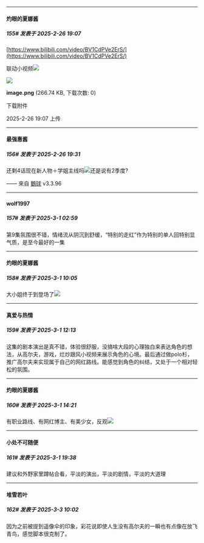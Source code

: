 ﻿
*****

####  灼眼的夏娜酱  
##### 155#       发表于 2025-2-26 19:07

[https://www.bilibili.com/video/BV1CdPVe2ErS/](https://www.bilibili.com/video/BV1CdPVe2ErS/)

联动小视频<img src="https://static.saraba1st.com/image/smiley/face2017/066.png" referrerpolicy="no-referrer">

<img src="https://img.saraba1st.com/forum/202502/26/190718cbdmfxm8wsmzfved.png" referrerpolicy="no-referrer">

<strong>image.png</strong> (266.74 KB, 下载次数: 0)

下载附件

2025-2-26 19:07 上传


*****

####  最强惠酱  
##### 156#       发表于 2025-2-26 19:31

还剩4话现在新人物＋学姐主线吗<img src="https://static.saraba1st.com/image/smiley/face2017/069.png" referrerpolicy="no-referrer">还是说有2季度?

—— 來自 [鵝球](https://www.pgyer.com/GcUxKd4w) v3.3.96


*****

####  wolf1997  
##### 157#       发表于 2025-3-1 02:59

第9集氛围很不错，情绪流从阴沉到舒缓，“特别的走红”作为特别的单人回特别显气质，是至今最好的一集


*****

####  灼眼的夏娜酱  
##### 158#       发表于 2025-3-1 10:05

大小姐终于到登场了<img src="https://static.saraba1st.com/image/smiley/face2017/074.png" referrerpolicy="no-referrer">


*****

####  真爱与热情  
##### 159#       发表于 2025-3-1 12:13

这集的剧本演出是真不错，体验很舒服，没搞啥大段的心理独白来表达角色的想法，从高尔夫，游戏，烂炒跟风小视频来展示角色的心境。最后通过做polo杉，推广高尔夫来实现属于自己的网红路线。能感觉到角色的纠结，又处于一个相对轻松的氛围。


*****

####  灼眼的夏娜酱  
##### 160#       发表于 2025-3-1 14:21

有职业路线、有网红博主、有美少女，反观<img src="https://static.saraba1st.com/image/smiley/face2017/044.png" referrerpolicy="no-referrer">


*****

####  小处不可随便  
##### 161#       发表于 2025-3-1 19:38

建议和外野家里蹲帖合看，平淡的演出，平淡的剧情，平淡的大道理


*****

####  堆雪若叶  
##### 162#       发表于 2025-3-3 10:02

因为之前被提到遥像伞的印象，彩花说即使人生没有高尔夫的一瞬也有点像在放飞青鸟，感觉脚本很克制了。


